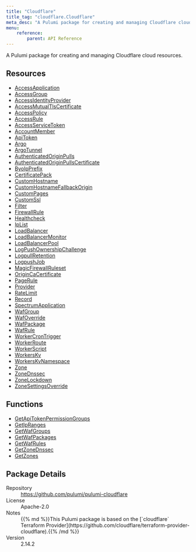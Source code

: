 ```yaml
---
title: "Cloudflare"
title_tag: "cloudflare.Cloudflare"
meta_desc: "A Pulumi package for creating and managing Cloudflare cloud resources."
menu:
    reference:
        parent: API Reference
---
```


<!-- WARNING: this file was generated by Pulumi Docs Generator. -->
<!-- Do not edit by hand unless you're certain you know what you are doing! -->

A Pulumi package for creating and managing Cloudflare cloud resources.

<h2 id="resources">Resources</h2>
<ul class="api">
    <li><a href="accessapplication" title="AccessApplication"><span class="symbol resource"></span>AccessApplication</a></li>
    <li><a href="accessgroup" title="AccessGroup"><span class="symbol resource"></span>AccessGroup</a></li>
    <li><a href="accessidentityprovider" title="AccessIdentityProvider"><span class="symbol resource"></span>AccessIdentityProvider</a></li>
    <li><a href="accessmutualtlscertificate" title="AccessMutualTlsCertificate"><span class="symbol resource"></span>AccessMutualTlsCertificate</a></li>
    <li><a href="accesspolicy" title="AccessPolicy"><span class="symbol resource"></span>AccessPolicy</a></li>
    <li><a href="accessrule" title="AccessRule"><span class="symbol resource"></span>AccessRule</a></li>
    <li><a href="accessservicetoken" title="AccessServiceToken"><span class="symbol resource"></span>AccessServiceToken</a></li>
    <li><a href="accountmember" title="AccountMember"><span class="symbol resource"></span>AccountMember</a></li>
    <li><a href="apitoken" title="ApiToken"><span class="symbol resource"></span>ApiToken</a></li>
    <li><a href="argo" title="Argo"><span class="symbol resource"></span>Argo</a></li>
    <li><a href="argotunnel" title="ArgoTunnel"><span class="symbol resource"></span>ArgoTunnel</a></li>
    <li><a href="authenticatedoriginpulls" title="AuthenticatedOriginPulls"><span class="symbol resource"></span>AuthenticatedOriginPulls</a></li>
    <li><a href="authenticatedoriginpullscertificate" title="AuthenticatedOriginPullsCertificate"><span class="symbol resource"></span>AuthenticatedOriginPullsCertificate</a></li>
    <li><a href="byoipprefix" title="ByoIpPrefix"><span class="symbol resource"></span>ByoIpPrefix</a></li>
    <li><a href="certificatepack" title="CertificatePack"><span class="symbol resource"></span>CertificatePack</a></li>
    <li><a href="customhostname" title="CustomHostname"><span class="symbol resource"></span>CustomHostname</a></li>
    <li><a href="customhostnamefallbackorigin" title="CustomHostnameFallbackOrigin"><span class="symbol resource"></span>CustomHostnameFallbackOrigin</a></li>
    <li><a href="custompages" title="CustomPages"><span class="symbol resource"></span>CustomPages</a></li>
    <li><a href="customssl" title="CustomSsl"><span class="symbol resource"></span>CustomSsl</a></li>
    <li><a href="filter" title="Filter"><span class="symbol resource"></span>Filter</a></li>
    <li><a href="firewallrule" title="FirewallRule"><span class="symbol resource"></span>FirewallRule</a></li>
    <li><a href="healthcheck" title="Healthcheck"><span class="symbol resource"></span>Healthcheck</a></li>
    <li><a href="iplist" title="IpList"><span class="symbol resource"></span>IpList</a></li>
    <li><a href="loadbalancer" title="LoadBalancer"><span class="symbol resource"></span>LoadBalancer</a></li>
    <li><a href="loadbalancermonitor" title="LoadBalancerMonitor"><span class="symbol resource"></span>LoadBalancerMonitor</a></li>
    <li><a href="loadbalancerpool" title="LoadBalancerPool"><span class="symbol resource"></span>LoadBalancerPool</a></li>
    <li><a href="logpushownershipchallenge" title="LogPushOwnershipChallenge"><span class="symbol resource"></span>LogPushOwnershipChallenge</a></li>
    <li><a href="logpullretention" title="LogpullRetention"><span class="symbol resource"></span>LogpullRetention</a></li>
    <li><a href="logpushjob" title="LogpushJob"><span class="symbol resource"></span>LogpushJob</a></li>
    <li><a href="magicfirewallruleset" title="MagicFirewallRuleset"><span class="symbol resource"></span>MagicFirewallRuleset</a></li>
    <li><a href="origincacertificate" title="OriginCaCertificate"><span class="symbol resource"></span>OriginCaCertificate</a></li>
    <li><a href="pagerule" title="PageRule"><span class="symbol resource"></span>PageRule</a></li>
    <li><a href="provider" title="Provider"><span class="symbol resource"></span>Provider</a></li>
    <li><a href="ratelimit" title="RateLimit"><span class="symbol resource"></span>RateLimit</a></li>
    <li><a href="record" title="Record"><span class="symbol resource"></span>Record</a></li>
    <li><a href="spectrumapplication" title="SpectrumApplication"><span class="symbol resource"></span>SpectrumApplication</a></li>
    <li><a href="wafgroup" title="WafGroup"><span class="symbol resource"></span>WafGroup</a></li>
    <li><a href="wafoverride" title="WafOverride"><span class="symbol resource"></span>WafOverride</a></li>
    <li><a href="wafpackage" title="WafPackage"><span class="symbol resource"></span>WafPackage</a></li>
    <li><a href="wafrule" title="WafRule"><span class="symbol resource"></span>WafRule</a></li>
    <li><a href="workercrontrigger" title="WorkerCronTrigger"><span class="symbol resource"></span>WorkerCronTrigger</a></li>
    <li><a href="workerroute" title="WorkerRoute"><span class="symbol resource"></span>WorkerRoute</a></li>
    <li><a href="workerscript" title="WorkerScript"><span class="symbol resource"></span>WorkerScript</a></li>
    <li><a href="workerskv" title="WorkersKv"><span class="symbol resource"></span>WorkersKv</a></li>
    <li><a href="workerskvnamespace" title="WorkersKvNamespace"><span class="symbol resource"></span>WorkersKvNamespace</a></li>
    <li><a href="zone" title="Zone"><span class="symbol resource"></span>Zone</a></li>
    <li><a href="zonednssec" title="ZoneDnssec"><span class="symbol resource"></span>ZoneDnssec</a></li>
    <li><a href="zonelockdown" title="ZoneLockdown"><span class="symbol resource"></span>ZoneLockdown</a></li>
    <li><a href="zonesettingsoverride" title="ZoneSettingsOverride"><span class="symbol resource"></span>ZoneSettingsOverride</a></li>
</ul>

<h2 id="functions">Functions</h2>
<ul class="api">
    <li><a href="getapitokenpermissiongroups" title="GetApiTokenPermissionGroups"><span class="symbol function"></span>GetApiTokenPermissionGroups</a></li>
    <li><a href="getipranges" title="GetIpRanges"><span class="symbol function"></span>GetIpRanges</a></li>
    <li><a href="getwafgroups" title="GetWafGroups"><span class="symbol function"></span>GetWafGroups</a></li>
    <li><a href="getwafpackages" title="GetWafPackages"><span class="symbol function"></span>GetWafPackages</a></li>
    <li><a href="getwafrules" title="GetWafRules"><span class="symbol function"></span>GetWafRules</a></li>
    <li><a href="getzonednssec" title="GetZoneDnssec"><span class="symbol function"></span>GetZoneDnssec</a></li>
    <li><a href="getzones" title="GetZones"><span class="symbol function"></span>GetZones</a></li>
</ul>

<h2 id="package-details">Package Details</h2>
<dl class="package-details">
	<dt>Repository</dt>
	<dd><a href="https://github.com/pulumi/pulumi-cloudflare">https://github.com/pulumi/pulumi-cloudflare</a></dd>
	<dt>License</dt>
	<dd>Apache-2.0</dd>
	<dt>Notes</dt>
	<dd>{{% md %}}This Pulumi package is based on the [`cloudflare` Terraform Provider](https://github.com/cloudflare/terraform-provider-cloudflare).{{% /md %}}</dd>
	<dt>Version</dt>
	<dd>2.14.2</dd>
</dl>

